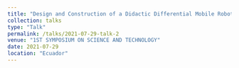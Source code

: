 ```yaml
---
title: "Design and Construction of a Didactic Differential Mobile Robot For The Application of Control Techniques Based on Traditional and Intelligent Algorithms."
collection: talks
type: "Talk"
permalink: /talks/2021-07-29-talk-2
venue: "1ST SYMPOSIUM ON SCIENCE AND TECHNOLOGY"
date: 2021-07-29
location: "Ecuador"
---
```

